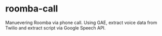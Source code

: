 # roomba-call

Manuevering Roomba via phone call.
Using GAE, extract voice data from Twilio and extract script via Google Speech API.
